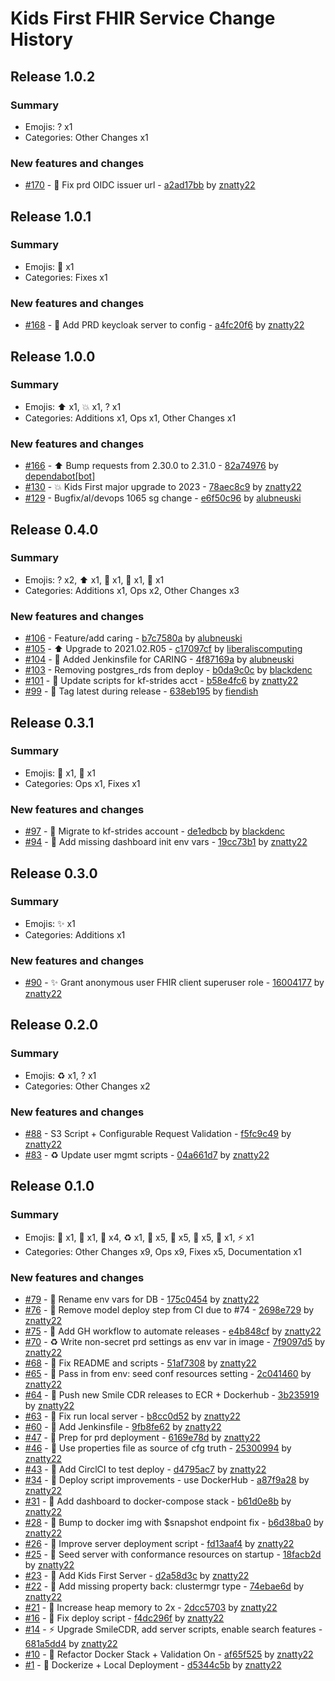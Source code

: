 # Kids First FHIR Service Change History

## Release 1.0.2

### Summary

- Emojis: ? x1
- Categories: Other Changes x1

### New features and changes

- [#170](https://github.com/kids-first/kf-api-fhir-service/pull/170) -  :bug: Fix prd OIDC issuer url - [a2ad17bb](https://github.com/kids-first/kf-api-fhir-service/commit/a2ad17bb8162071d384e974209a1ae816ce2ffcd) by [znatty22](https://github.com/znatty22)


## Release 1.0.1

### Summary

- Emojis: 🐛 x1
- Categories: Fixes x1

### New features and changes

- [#168](https://github.com/kids-first/kf-api-fhir-service/pull/168) - 🐛 Add PRD keycloak server to config - [a4fc20f6](https://github.com/kids-first/kf-api-fhir-service/commit/a4fc20f668996f63a4816d47d95f99ab71b88069) by [znatty22](https://github.com/znatty22)


## Release 1.0.0

### Summary

- Emojis: ⬆️ x1, 💥 x1, ? x1
- Categories: Additions x1, Ops x1, Other Changes x1

### New features and changes

- [#166](https://github.com/kids-first/kf-api-fhir-service/pull/166) - ⬆️ Bump requests from 2.30.0 to 2.31.0 - [82a74976](https://github.com/kids-first/kf-api-fhir-service/commit/82a7497666264fa0ace008d1832d39f528615827) by [dependabot[bot]](https://github.com/apps/dependabot)
- [#130](https://github.com/kids-first/kf-api-fhir-service/pull/130) - 💥 Kids First major upgrade to 2023 - [78aec8c9](https://github.com/kids-first/kf-api-fhir-service/commit/78aec8c973851c32fbb43996bad13624e7cfe296) by [znatty22](https://github.com/znatty22)
- [#129](https://github.com/kids-first/kf-api-fhir-service/pull/129) -  Bugfix/al/devops 1065 sg change - [e6f50c96](https://github.com/kids-first/kf-api-fhir-service/commit/e6f50c96ddffaec9c90a06451d1164b690f5f3cf) by [alubneuski](https://github.com/alubneuski)


## Release 0.4.0

### Summary

- Emojis: ? x2, ⬆️ x1, 🎉 x1, 🔧 x1, 👷 x1
- Categories: Additions x1, Ops x2, Other Changes x3

### New features and changes

- [#106](https://github.com/kids-first/kf-api-fhir-service/pull/106) -  Feature/add caring - [b7c7580a](https://github.com/kids-first/kf-api-fhir-service/commit/b7c7580a24873cf9d3f2d669814c8b6a21cd6868) by [alubneuski](https://github.com/alubneuski)
- [#105](https://github.com/kids-first/kf-api-fhir-service/pull/105) - ⬆️ Upgrade to 2021.02.R05 - [c17097cf](https://github.com/kids-first/kf-api-fhir-service/commit/c17097cf48013982124b38e6584d83f384080a01) by [liberaliscomputing](https://github.com/liberaliscomputing)
- [#104](https://github.com/kids-first/kf-api-fhir-service/pull/104) - 🎉 Added Jenkinsfile for CARING - [4f87169a](https://github.com/kids-first/kf-api-fhir-service/commit/4f87169a42849fea59294c6fa0a0bf1fae24e90c) by [alubneuski](https://github.com/alubneuski)
- [#103](https://github.com/kids-first/kf-api-fhir-service/pull/103) -  Removing postgres_rds from deploy - [b0da9c0c](https://github.com/kids-first/kf-api-fhir-service/commit/b0da9c0cd4325a4a45b033e45d78caac2f901592) by [blackdenc](https://github.com/blackdenc)
- [#101](https://github.com/kids-first/kf-api-fhir-service/pull/101) - 🔧 Update scripts for kf-strides acct - [b58e4fc6](https://github.com/kids-first/kf-api-fhir-service/commit/b58e4fc602cbf757c3b939e167c923ca11e978a5) by [znatty22](https://github.com/znatty22)
- [#99](https://github.com/kids-first/kf-api-fhir-service/pull/99) - 👷 Tag latest during release - [638eb195](https://github.com/kids-first/kf-api-fhir-service/commit/638eb195b61247e256e7e639d76aa520cf901428) by [fiendish](https://github.com/fiendish)


## Release 0.3.1

### Summary

- Emojis: 👷 x1, 🐛 x1
- Categories: Ops x1, Fixes x1

### New features and changes

- [#97](https://github.com/kids-first/kf-api-fhir-service/pull/97) - 👷 Migrate to kf-strides account - [de1edbcb](https://github.com/kids-first/kf-api-fhir-service/commit/de1edbcb60b55786a4e00f7f738989e4812be303) by [blackdenc](https://github.com/blackdenc)
- [#94](https://github.com/kids-first/kf-api-fhir-service/pull/94) - 🐛 Add missing dashboard init env vars - [19cc73b1](https://github.com/kids-first/kf-api-fhir-service/commit/19cc73b1bee1a719da3a6dde29a1f1e574d9ef9a) by [znatty22](https://github.com/znatty22)


## Release 0.3.0

### Summary

- Emojis: ✨ x1
- Categories: Additions x1

### New features and changes

- [#90](https://github.com/kids-first/kf-api-fhir-service/pull/90) - ✨ Grant anonymous user FHIR client superuser role - [16004177](https://github.com/kids-first/kf-api-fhir-service/commit/16004177a074ffff60ce362186c86a34ab0286b9) by [znatty22](https://github.com/znatty22)


## Release 0.2.0

### Summary

- Emojis: ♻️ x1, ? x1
- Categories: Other Changes x2

### New features and changes

- [#88](https://github.com/kids-first/kf-api-fhir-service/pull/88) -  S3 Script + Configurable Request Validation - [f5fc9c49](https://github.com/kids-first/kf-api-fhir-service/commit/f5fc9c49483e0f2a56765c9b4c2d9a01ff43940f) by [znatty22](https://github.com/znatty22)
- [#83](https://github.com/kids-first/kf-api-fhir-service/pull/83) - ♻️ Update user mgmt scripts - [04a661d7](https://github.com/kids-first/kf-api-fhir-service/commit/04a661d7204f88f71d20dbfe587af3b04cf7a9f6) by [znatty22](https://github.com/znatty22)


## Release 0.1.0

### Summary

- Emojis: 🚚 x1, 🚧 x1, 👷 x4, ♻️ x1, 🐛 x5, 🔧 x5, 🐳 x5, 📝 x1, ⚡️ x1
- Categories: Other Changes x9, Ops x9, Fixes x5, Documentation x1

### New features and changes

- [#79](https://github.com/kids-first/kf-api-fhir-service/pull/79) - 🚚 Rename env vars for DB - [175c0454](https://github.com/kids-first/kf-api-fhir-service/commit/175c04542d3618bc5e7bd9fa45c668b62699136e) by [znatty22](https://github.com/znatty22)
- [#76](https://github.com/kids-first/kf-api-fhir-service/pull/76) - 🚧 Remove model deploy step from CI due to #74 - [2698e729](https://github.com/kids-first/kf-api-fhir-service/commit/2698e7291f1de1f9fccff1f98d9a0069a2f087a2) by [znatty22](https://github.com/znatty22)
- [#75](https://github.com/kids-first/kf-api-fhir-service/pull/75) - 👷 Add GH workflow to automate releases - [e4b848cf](https://github.com/kids-first/kf-api-fhir-service/commit/e4b848cfe0756915a87105f05d91a59649f4a679) by [znatty22](https://github.com/znatty22)
- [#70](https://github.com/kids-first/kf-api-fhir-service/pull/70) - ♻️ Write non-secret prd settings as env var in image - [7f9097d5](https://github.com/kids-first/kf-api-fhir-service/commit/7f9097d59b210d03d74622cdaff0fb950eee2094) by [znatty22](https://github.com/znatty22)
- [#68](https://github.com/kids-first/kf-api-fhir-service/pull/68) - 🐛 Fix README and scripts - [51af7308](https://github.com/kids-first/kf-api-fhir-service/commit/51af7308b1c2c82cc7a7fed9c030678920e0dc78) by [znatty22](https://github.com/znatty22)
- [#65](https://github.com/kids-first/kf-api-fhir-service/pull/65) - 🔧 Pass in from env: seed conf resources setting - [2c041460](https://github.com/kids-first/kf-api-fhir-service/commit/2c041460c37180b2eeb1b2360f1faf2471407d80) by [znatty22](https://github.com/znatty22)
- [#64](https://github.com/kids-first/kf-api-fhir-service/pull/64) - 🐳 Push new Smile CDR releases to ECR + Dockerhub - [3b235919](https://github.com/kids-first/kf-api-fhir-service/commit/3b23591992cb8a29935533a541fb17eacd14ff36) by [znatty22](https://github.com/znatty22)
- [#63](https://github.com/kids-first/kf-api-fhir-service/pull/63) - 🐛 Fix run local server - [b8cc0d52](https://github.com/kids-first/kf-api-fhir-service/commit/b8cc0d52538dcd136104a7a378fb1d948a81c5bc) by [znatty22](https://github.com/znatty22)
- [#60](https://github.com/kids-first/kf-api-fhir-service/pull/60) - 👷 Add Jenkinsfile - [9fb8fe62](https://github.com/kids-first/kf-api-fhir-service/commit/9fb8fe62bbe274c2452ba7d77da328545e1f73da) by [znatty22](https://github.com/znatty22)
- [#47](https://github.com/kids-first/kf-api-fhir-service/pull/47) - 👷 Prep for prd deployment - [6169e78d](https://github.com/kids-first/kf-api-fhir-service/commit/6169e78dd6b95b00433229536bd1bd39852cea71) by [znatty22](https://github.com/znatty22)
- [#46](https://github.com/kids-first/kf-api-fhir-service/pull/46) - 🐛 Use properties file as source of cfg truth - [25300994](https://github.com/kids-first/kf-api-fhir-service/commit/2530099471a9a15f7af891fca0e1374fead8e408) by [znatty22](https://github.com/znatty22)
- [#43](https://github.com/kids-first/kf-api-fhir-service/pull/43) - 👷 Add CirclCI to test deploy - [d4795ac7](https://github.com/kids-first/kf-api-fhir-service/commit/d4795ac77ee595a3722fe8f148f98132efcb9093) by [znatty22](https://github.com/znatty22)
- [#34](https://github.com/kids-first/kf-api-fhir-service/pull/34) - 🐳 Deploy script improvements - use DockerHub - [a87f9a28](https://github.com/kids-first/kf-api-fhir-service/commit/a87f9a28cc44f98497418612c00cb85d800770f5) by [znatty22](https://github.com/znatty22)
- [#31](https://github.com/kids-first/kf-api-fhir-service/pull/31) - 🐳 Add dashboard to docker-compose stack - [b61d0e8b](https://github.com/kids-first/kf-api-fhir-service/commit/b61d0e8bafbe1d9a4be0e37bceaa93ef20234b53) by [znatty22](https://github.com/znatty22)
- [#28](https://github.com/kids-first/kf-api-fhir-service/pull/28) - 🐳 Bump to docker img with $snapshot endpoint fix - [b6d38ba0](https://github.com/kids-first/kf-api-fhir-service/commit/b6d38ba057f892d673638f7f10e115fc02d73ecc) by [znatty22](https://github.com/znatty22)
- [#26](https://github.com/kids-first/kf-api-fhir-service/pull/26) - 🔧 Improve server deployment script - [fd13aaf4](https://github.com/kids-first/kf-api-fhir-service/commit/fd13aaf45712e6b3fc991498bbb0153d7926dc4d) by [znatty22](https://github.com/znatty22)
- [#25](https://github.com/kids-first/kf-api-fhir-service/pull/25) - 🔧 Seed server with conformance resources on startup - [18facb2d](https://github.com/kids-first/kf-api-fhir-service/commit/18facb2dc2f6d6585ace15bfc3c45c6e8f6ea0a4) by [znatty22](https://github.com/znatty22)
- [#23](https://github.com/kids-first/kf-api-fhir-service/pull/23) - 📝 Add Kids First Server - [d2a58d3c](https://github.com/kids-first/kf-api-fhir-service/commit/d2a58d3cb6b6e3a6e8b5ed9a622f4895ddcfc862) by [znatty22](https://github.com/znatty22)
- [#22](https://github.com/kids-first/kf-api-fhir-service/pull/22) - 🐛 Add missing property back: clustermgr type - [74ebae6d](https://github.com/kids-first/kf-api-fhir-service/commit/74ebae6db6b7db0bd9925c09fc13e7a1f88ac84a) by [znatty22](https://github.com/znatty22)
- [#21](https://github.com/kids-first/kf-api-fhir-service/pull/21) - 🔧 Increase heap memory to 2x - [2dcc5703](https://github.com/kids-first/kf-api-fhir-service/commit/2dcc5703d8a9450fd8a37b98e81f2f144f9cf0b3) by [znatty22](https://github.com/znatty22)
- [#16](https://github.com/kids-first/kf-api-fhir-service/pull/16) - 🐛 Fix deploy script - [f4dc296f](https://github.com/kids-first/kf-api-fhir-service/commit/f4dc296f035e2d4c23dc6a204de36f7bbc7778c0) by [znatty22](https://github.com/znatty22)
- [#14](https://github.com/kids-first/kf-api-fhir-service/pull/14) - ⚡️ Upgrade SmileCDR, add server scripts, enable search features - [681a5dd4](https://github.com/kids-first/kf-api-fhir-service/commit/681a5dd4367bc48d2a55ed9c3a56ecbcd9307701) by [znatty22](https://github.com/znatty22)
- [#10](https://github.com/kids-first/kf-api-fhir-service/pull/10) - 🔧 Refactor Docker Stack + Validation On - [af65f525](https://github.com/kids-first/kf-api-fhir-service/commit/af65f525ba03a9b8250ab5760dae81cd2b6db7d7) by [znatty22](https://github.com/znatty22)
- [#1](https://github.com/kids-first/kf-api-fhir-service/pull/1) - 🐳 Dockerize + Local Deployment - [d5344c5b](https://github.com/kids-first/kf-api-fhir-service/commit/d5344c5b2f7a583297c7809ee8a01eb4d3cddf60) by [znatty22](https://github.com/znatty22)